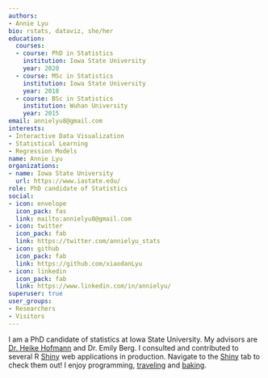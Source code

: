 ```yaml
---
authors:
- Annie Lyu
bio: rstats, dataviz, she/her
education:
  courses:
  - course: PhD in Statistics
    institution: Iowa State University
    year: 2020
  - course: MSc in Statistics
    institution: Iowa State University
    year: 2018
  - course: BSc in Statistics
    institution: Wuhan University
    year: 2015
email: annielyu8@gmail.com
interests:
- Interactive Data Visualization
- Statistical Learning
- Regression Models
name: Annie Lyu
organizations:
- name: Iowa State University
  url: https://www.iastate.edu/
role: PhD candidate of Statistics
social:
- icon: envelope
  icon_pack: fas
  link: mailto:annielyu8@gmail.com
- icon: twitter
  icon_pack: fab
  link: https://twitter.com/annielyu_stats
- icon: github
  icon_pack: fab
  link: https://github.com/xiaodanLyu
- icon: linkedin
  icon_pack: fab
  link: https://www.linkedin.com/in/annielyu/
superuser: true
user_groups:
- Researchers
- Visitors
---
```


I am a PhD candidate of statistics at Iowa State University. My advisors are [Dr. Heike Hofmann](http://hofmann.public.iastate.edu/) and Dr. Emily Berg. I consulted and contributed to several R [Shiny](http://shiny.rstudio.com/) web applications in production. Navigate to the [Shiny](#shiny) tab to check them out! I enjoy programming, [traveling](/post/travel-europe/) and [baking](/post/showcase-my-home-made-dessert/).

